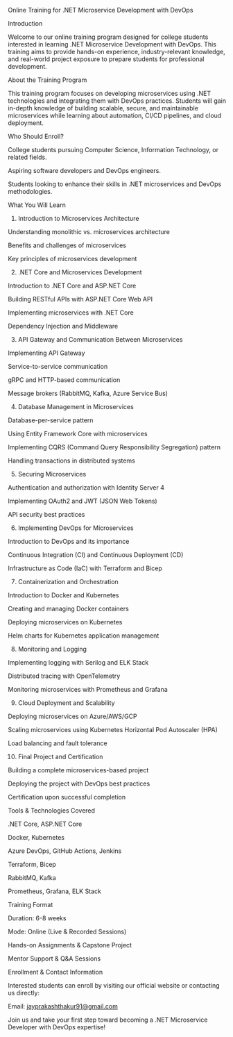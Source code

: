 Online Training for .NET Microservice Development with DevOps

Introduction

Welcome to our online training program designed for college students interested in learning .NET Microservice Development with DevOps. This training aims to provide hands-on experience, industry-relevant knowledge, and real-world project exposure to prepare students for professional development.

About the Training Program

This training program focuses on developing microservices using .NET technologies and integrating them with DevOps practices. Students will gain in-depth knowledge of building scalable, secure, and maintainable microservices while learning about automation, CI/CD pipelines, and cloud deployment.

Who Should Enroll?

College students pursuing Computer Science, Information Technology, or related fields.

Aspiring software developers and DevOps engineers.

Students looking to enhance their skills in .NET microservices and DevOps methodologies.

What You Will Learn

1. Introduction to Microservices Architecture

Understanding monolithic vs. microservices architecture

Benefits and challenges of microservices

Key principles of microservices development

2. .NET Core and Microservices Development

Introduction to .NET Core and ASP.NET Core

Building RESTful APIs with ASP.NET Core Web API

Implementing microservices with .NET Core

Dependency Injection and Middleware

3. API Gateway and Communication Between Microservices

Implementing API Gateway

Service-to-service communication

gRPC and HTTP-based communication

Message brokers (RabbitMQ, Kafka, Azure Service Bus)

4. Database Management in Microservices

Database-per-service pattern

Using Entity Framework Core with microservices

Implementing CQRS (Command Query Responsibility Segregation) pattern

Handling transactions in distributed systems

5. Securing Microservices

Authentication and authorization with Identity Server 4

Implementing OAuth2 and JWT (JSON Web Tokens)

API security best practices

6. Implementing DevOps for Microservices

Introduction to DevOps and its importance

Continuous Integration (CI) and Continuous Deployment (CD)

Infrastructure as Code (IaC) with Terraform and Bicep

7. Containerization and Orchestration

Introduction to Docker and Kubernetes

Creating and managing Docker containers

Deploying microservices on Kubernetes

Helm charts for Kubernetes application management

8. Monitoring and Logging

Implementing logging with Serilog and ELK Stack

Distributed tracing with OpenTelemetry

Monitoring microservices with Prometheus and Grafana

9. Cloud Deployment and Scalability

Deploying microservices on Azure/AWS/GCP

Scaling microservices using Kubernetes Horizontal Pod Autoscaler (HPA)

Load balancing and fault tolerance

10. Final Project and Certification

Building a complete microservices-based project

Deploying the project with DevOps best practices

Certification upon successful completion

Tools & Technologies Covered

.NET Core, ASP.NET Core

Docker, Kubernetes

Azure DevOps, GitHub Actions, Jenkins

Terraform, Bicep

RabbitMQ, Kafka

Prometheus, Grafana, ELK Stack

Training Format

Duration: 6-8 weeks

Mode: Online (Live & Recorded Sessions)

Hands-on Assignments & Capstone Project

Mentor Support & Q&A Sessions

Enrollment & Contact Information

Interested students can enroll by visiting our official website or contacting us directly:

Email: jayprakashthakur91@gmail.com

Join us and take your first step toward becoming a .NET Microservice Developer with DevOps expertise!
